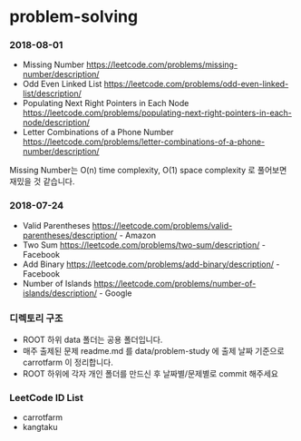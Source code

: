 # problem-solving
### 2018-08-01  
- Missing Number https://leetcode.com/problems/missing-number/description/
- Odd Even Linked List https://leetcode.com/problems/odd-even-linked-list/description/
- Populating Next Right Pointers in Each Node https://leetcode.com/problems/populating-next-right-pointers-in-each-node/description/
- Letter Combinations of a Phone Number https://leetcode.com/problems/letter-combinations-of-a-phone-number/description/

Missing Number는 O(n) time complexity, O(1) space complexity 로 풀어보면 재밌을 것 같습니다.

### 2018-07-24
- Valid Parentheses https://leetcode.com/problems/valid-parentheses/description/ - Amazon
- Two Sum https://leetcode.com/problems/two-sum/description/ - Facebook
- Add Binary https://leetcode.com/problems/add-binary/description/ - Facebook
- Number of Islands https://leetcode.com/problems/number-of-islands/description/ - Google

### 디렉토리 구조 
- ROOT 하위 data 폴더는 공용 폴더입니다.
- 매주 출제된 문제 readme.md 를 data/problem-study 에 출제 날짜 기준으로 carrotfarm 이 정리합니다.
- ROOT 하위에 각자 개인 폴더를 만드신 후 날짜별/문제별로 commit 해주세요

### LeetCode ID List
- carrotfarm
- kangtaku 



 
